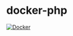 # docker-php

[![Docker](https://github.com/Arcanexus/docker-php/actions/workflows/docker-publish.yml/badge.svg)](https://github.com/Arcanexus/docker-php/actions/workflows/docker-publish.yml)
